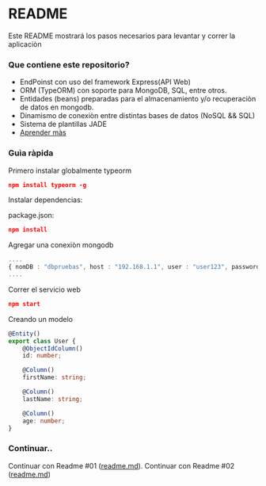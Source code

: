 # README #

Este README mostrará los pasos necesarios para levantar y correr la aplicaciòn

### Que contiene este repositorio? ###

* EndPoinst con uso del framework Express(API Web)
* ORM (TypeORM) con soporte para MongoDB, SQL, entre otros.
* Entidades (beans) preparadas para el almacenamiento y/o recuperaciòn de datos en mongodb.
* Dinamismo de conexiòn entre distintas bases de datos (NoSQL && SQL)
* Sistema de plantillas JADE
* [Aprender màs](https://github.com/innovaappstar)

### Guìa ràpida ###
Primero instalar globalmente typeorm
```package.json
npm install typeorm -g
```


Instalar dependencias:

package.json:
```.json
npm install
```

Agregar una conexiòn mongodb
```ts
....
{ nomDB : "dbpruebas", host : "192.168.1.1", user : "user123", password : "123456", id : 1, operativo : 1, typeDatabase : TYPE_MONGODB, connection : null}
....
```

Correr el servicio web
```.json
npm start
```

Creando un modelo
```ts
@Entity()
export class User {
    @ObjectIdColumn()
    id: number;

    @Column()
    firstName: string;

    @Column()
    lastName: string;

    @Column()
    age: number;
}
```



### Continuar..
Continuar con Readme #01 ([readme.md](https://medium.com/@jkwolanin/introduction-to-typeorm-ce0196d5564)).
Continuar con Readme #02 ([readme.md](https://github.com/crisbeto/angular-svg-round-progressbar))